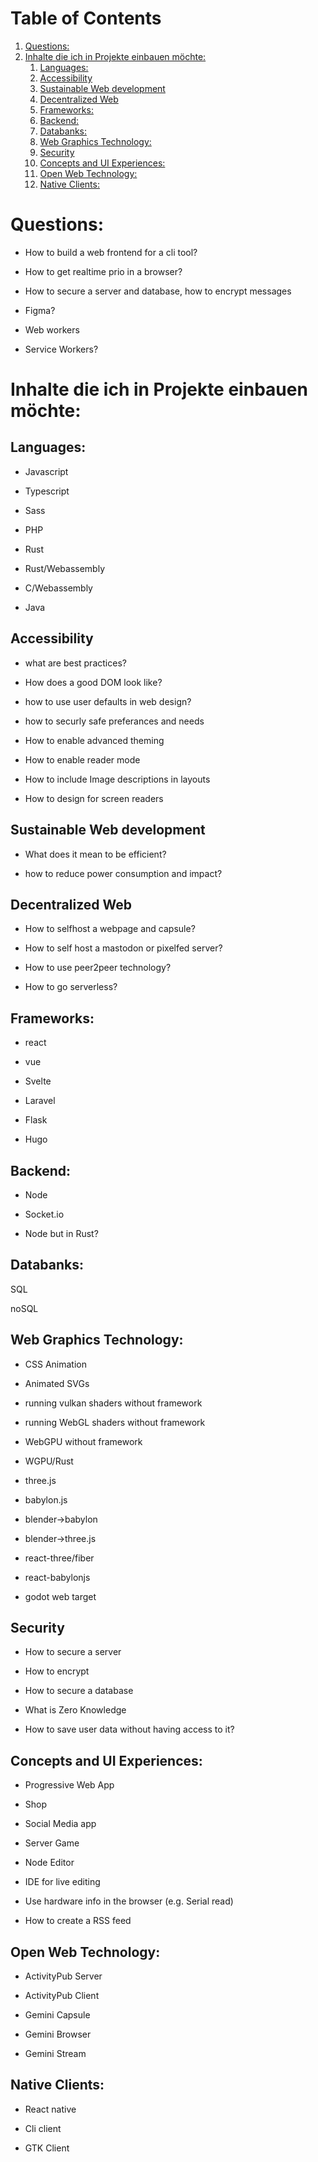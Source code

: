 
# Table of Contents

1.  [Questions:](#org84ea0e3)
2.  [Inhalte die ich in Projekte einbauen möchte:](#org4ae5c2e)
    1.  [Languages:](#org6cee437)
    2.  [Accessibility](#org213510a)
    3.  [Sustainable Web development](#org678287a)
    4.  [Decentralized Web](#org682eb22)
    5.  [Frameworks:](#org6e5e16b)
    6.  [Backend:](#orgc3a993f)
    7.  [Databanks:](#orgf09e70e)
    8.  [Web Graphics Technology:](#orgb51fe1c)
    9.  [Security](#orgdad4a80)
    10. [Concepts and UI Experiences:](#orgaa655fa)
    11. [Open Web Technology:](#org988ed45)
    12. [Native Clients:](#orgd1b36db)



<a id="org84ea0e3"></a>

# Questions:

-   How to build a web frontend for a cli tool?

-   How to get realtime prio in a browser?

-   How to secure a server and database, how to encrypt messages

-   Figma?

-   Web workers

-   Service Workers?


<a id="org4ae5c2e"></a>

# Inhalte die ich in Projekte einbauen möchte:


<a id="org6cee437"></a>

## Languages:

-   Javascript

-   Typescript

-   Sass

-   PHP

-   Rust

-   Rust/Webassembly

-   C/Webassembly

-   Java


<a id="org213510a"></a>

## Accessibility

-   what are best practices?

-   How does a good DOM look like?

-   how to use user defaults in web design?

-   how to securly safe preferances and needs

-   How to enable advanced theming

-   How to enable reader mode

-   How to include Image descriptions in layouts

-   How to design for screen readers


<a id="org678287a"></a>

## Sustainable Web development

-   What does it mean to be efficient?

-   how to reduce power consumption and impact?


<a id="org682eb22"></a>

## Decentralized Web

-   How to selfhost a webpage and capsule?

-   How to self host a mastodon or pixelfed server?

-   How to use peer2peer technology?

-   How to go serverless?


<a id="org6e5e16b"></a>

## Frameworks:

-   react

-   vue

-   Svelte

-   Laravel

-   Flask

-   Hugo


<a id="orgc3a993f"></a>

## Backend:

-   Node

-   Socket.io

-   Node but in Rust?


<a id="orgf09e70e"></a>

## Databanks:

SQL

noSQL


<a id="orgb51fe1c"></a>

## Web Graphics Technology:

-   CSS Animation

-   Animated SVGs

-   running vulkan shaders without framework

-   running WebGL shaders without framework

-   WebGPU without framework

-   WGPU/Rust

-   three.js

-   babylon.js

-   blender->babylon

-   blender->three.js

-   react-three/fiber

-   react-babylonjs

-   godot web target


<a id="orgdad4a80"></a>

## Security

-   How to secure a server

-   How to encrypt

-   How to secure a database

-   What is Zero Knowledge

-   How to save user data without having access to it?


<a id="orgaa655fa"></a>

## Concepts and UI Experiences:

-   Progressive Web App

-   Shop

-   Social Media app

-   Server Game

-   Node Editor

-   IDE for live editing

-   Use hardware info in the browser (e.g. Serial read)

-   How to create a RSS feed


<a id="org988ed45"></a>

## Open Web Technology:

-   ActivityPub Server

-   ActivityPub Client

-   Gemini Capsule

-   Gemini Browser

-   Gemini Stream


<a id="orgd1b36db"></a>

## Native Clients:

-   React native

-   Cli client

-   GTK Client


<a id="orgc6f92ad"></a>

